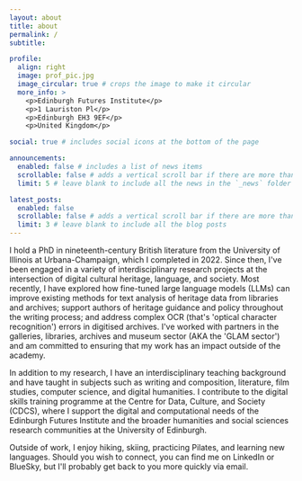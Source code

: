 ```yaml
---
layout: about
title: about
permalink: /
subtitle: 

profile:
  align: right
  image: prof_pic.jpg
  image_circular: true # crops the image to make it circular
  more_info: >
    <p>Edinburgh Futures Institute</p>
    <p>1 Lauriston Pl</p>
    <p>Edinburgh EH3 9EF</p>
    <p>United Kingdom</p>

social: true # includes social icons at the bottom of the page

announcements:
  enabled: false # includes a list of news items
  scrollable: false # adds a vertical scroll bar if there are more than 3 news items
  limit: 5 # leave blank to include all the news in the `_news` folder

latest_posts:
  enabled: false
  scrollable: false # adds a vertical scroll bar if there are more than 3 new posts items
  limit: 3 # leave blank to include all the blog posts
---
```




I hold a PhD in nineteenth-century British literature from the University of Illinois at Urbana-Champaign, which I completed in 2022. Since then, I've been engaged in a variety of interdisciplinary research projects at the intersection of digital cultural heritage, language, and society. Most recently, I have explored how fine-tuned large language models (LLMs) can improve existing methods for text analysis of heritage data from libraries and archives; support authors of heritage guidance and policy throughout the writing process; and address complex OCR (that's 'optical character recognition') errors in digitised archives. I've worked with partners in the galleries, libraries, archives and museum sector (AKA the 'GLAM sector') and am committed to ensuring that my work has an impact outside of the academy.

In addition to my research, I have an interdisciplinary teaching background and have taught in subjects such as writing and composition, literature, film studies, computer science, and digital humanities. I contribute to the digital skills training programme at the Centre for Data, Culture, and Society (CDCS), where I support the digital and computational needs of the Edinburgh Futures Institute and the broader humanities and social sciences research communities at the University of Edinburgh. 

Outside of work, I enjoy hiking, skiing, practicing Pilates, and learning new languages. Should you wish to connect, you can find me on LinkedIn or BlueSky, but I'll probably get back to you more quickly via email.
